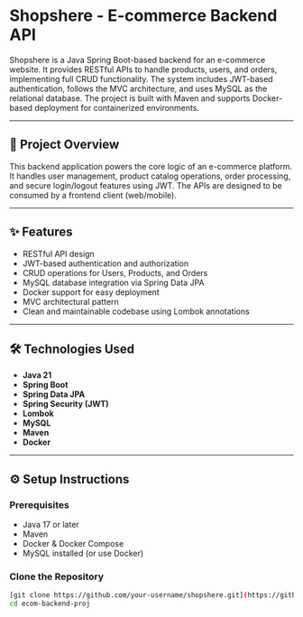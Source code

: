 # Shopshere - E-commerce Backend API

Shopshere is a Java Spring Boot-based backend for an e-commerce website. It provides RESTful APIs to handle products, users, and orders, implementing full CRUD functionality. The system includes JWT-based authentication, follows the MVC architecture, and uses MySQL as the relational database. The project is built with Maven and supports Docker-based deployment for containerized environments.

---

## 🚀 Project Overview

This backend application powers the core logic of an e-commerce platform. It handles user management, product catalog operations, order processing, and secure login/logout features using JWT. The APIs are designed to be consumed by a frontend client (web/mobile).

---

## ✨ Features

- RESTful API design
- JWT-based authentication and authorization
- CRUD operations for Users, Products, and Orders
- MySQL database integration via Spring Data JPA
- Docker support for easy deployment
- MVC architectural pattern
- Clean and maintainable codebase using Lombok annotations

---

## 🛠 Technologies Used

- **Java 21**
- **Spring Boot**
- **Spring Data JPA**
- **Spring Security (JWT)**
- **Lombok**
- **MySQL**
- **Maven**
- **Docker**

---

## ⚙️ Setup Instructions

### Prerequisites
- Java 17 or later
- Maven
- Docker & Docker Compose
- MySQL installed (or use Docker)

### Clone the Repository
```bash
[git clone https://github.com/your-username/shopshere.git](https://github.com/Pranaysalavadhi/ecom-backend-proj.git)
cd ecom-backend-proj
